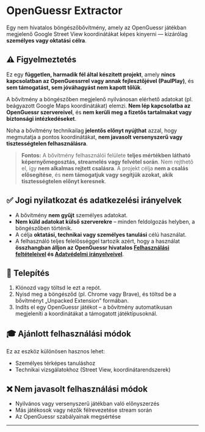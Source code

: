 # OpenGuessr Extractor

Egy nem hivatalos böngészőbővítmény, amely az OpenGuessr játékban megjelenő Google Street View koordinátákat képes kinyerni — kizárólag **személyes vagy oktatási célra**.

## ⚠️ Figyelmeztetés

Ez egy **független, harmadik fél által készített projekt**, amely **nincs kapcsolatban az OpenGuessrrel vagy annak fejlesztőjével (PaulPlay)**, és **sem támogatást, sem jóváhagyást nem kapott tőlük**.

A bővítmény a böngészőben megjelenő nyilvánosan elérhető adatokat (pl. beágyazott Google Maps koordinátákat) elemzi. **Nem lép kapcsolatba az OpenGuessr szervereivel**, és **nem kerüli meg a fizetős tartalmakat vagy biztonsági intézkedéseket**.

Noha a bővítmény technikailag **jelentős előnyt nyújthat** azzal, hogy megmutatja a pontos koordinátákat, **nem javasolt versenyszerű vagy tisztességtelen felhasználásra**.

> **Fontos:** A bővítmény felhasználói felülete **teljes mértékben látható képernyőmegosztás, streamelés vagy felvétel során**. Nem rejthető el, így **nem alkalmas rejtett csalásra**. A projekt célja **nem a csalás elősegítése**, és **nem támogatjuk vagy segítjük azokat, akik tisztességtelen előnyt keresnek**.

## ✅ Jogi nyilatkozat és adatkezelési irányelvek

- A bővítmény **nem gyűjt** személyes adatokat.
- **Nem küld adatokat külső szerverekre** – minden feldolgozás helyben, a böngészőben történik.
- A célja **oktatási, technikai vagy személyes tanulási** célú használat.
- A felhasználó teljes felelősséggel tartozik azért, hogy a használat **összhangban álljon az OpenGuessr hivatalos [Felhasználási feltételeivel](https://paulplay.studio/terms-of-use) és [Adatvédelmi irányelveivel](https://paulplay.studio/privacy-policy)**.

## 📌 Telepítés

1. Klónozd vagy töltsd le ezt a repót.
2. Nyisd meg a böngésződ (pl. Chrome vagy Brave), és töltsd be a bővítményt „Unpacked Extension” formában.
3. Indíts el egy OpenGuessr játékot – a bővítmény automatikusan megjeleníti a koordinátákat a támogatott játéktípusoknál.

## 🎓 Ajánlott felhasználási módok

Ez az eszköz különösen hasznos lehet:

- Személyes térképes tanuláshoz
- Technikai vizsgálatokhoz (Street View, koordinátarendszerek)

## ❌ Nem javasolt felhasználási módok

- Nyilvános vagy versenyszerű játékban való előnyszerzés
- Más játékosok vagy nézők félrevezetése stream során
- Az OpenGuessr szabályainak megsértése

---
